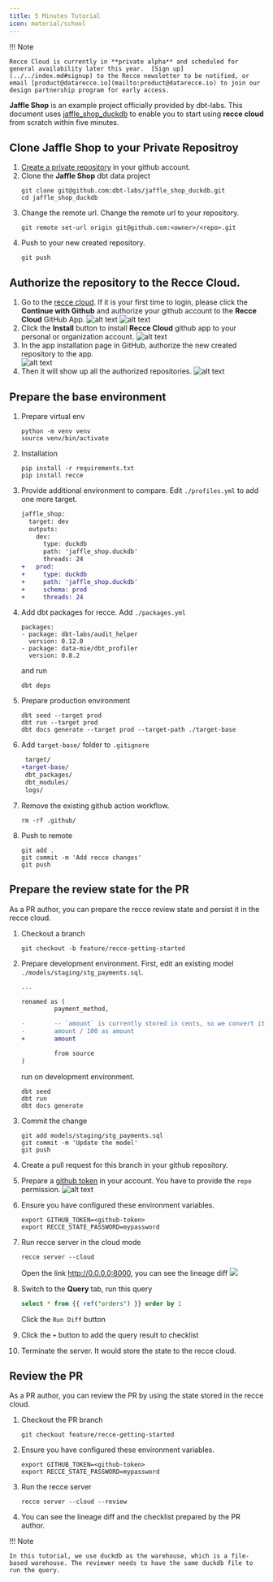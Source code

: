 ```yaml
---
title: 5 Minutes Tutorial
icon: material/school
---
```

!!! Note

    Recce Cloud is currently in **private alpha** and scheduled for general availability later this year.  [Sign up](../../index.md#signup) to the Recce newsletter to be notified, or email [product@datarecce.io](mailto:product@datarecce.io) to join our design partnership program for early access.

**Jaffle Shop** is an example project officially provided by dbt-labs. This document uses [jaffle_shop_duckdb](https://github.com/dbt-labs/jaffle_shop_duckdb) to enable you to start using **recce cloud** from scratch within five minutes.

## Clone Jaffle Shop to your Private Repositroy
1. [Create a private repository](https://github.com/new) in your github account.
1. Clone the **Jaffle Shop** dbt data project
   ```shell
   git clone git@github.com:dbt-labs/jaffle_shop_duckdb.git
   cd jaffle_shop_duckdb
   ```
1. Change the remote url. Change the remote url to your repository.
   ```
   git remote set-url origin git@github.com:<owner>/<repo>.git
   ```
1. Push to your new created repository.   
   ```
   git push
   ```
## Authorize the repository to the Recce Cloud.
1. Go to the [recce cloud](https://cloud.datarecce.io/). If it is your first time to login, please click the **Continue with Github** and authorize your github account to the **Recce Cloud** GitHub App.
    ![alt text](../../assets/images/recce-cloud/sign-in.png)
    ![alt text](../../assets/images/recce-cloud/sign-in-authorize.png)
1. Click the **Install** button to install **Recce Cloud** github app to your personal or organization account.
    ![alt text](../../assets/images/recce-cloud/app-install.png)
1. In the app installation page in GitHub, authorize the new created repository to the app.    
    ![alt text](../../assets/images/recce-cloud/app-install-authorize.png)
1. Then it will show up all the authorized repositories.
    ![alt text](../../assets/images/recce-cloud/repo-list.png)    

## Prepare the base environment
1. Prepare virtual env
   ```shell
   python -m venv venv
   source venv/bin/activate
   ```
1. Installation
   ```shell
   pip install -r requirements.txt
   pip install recce
   ```
1. Provide additional environment to compare. Edit `./profiles.yml` to add one more target.
   ```diff
   jaffle_shop:
     target: dev
     outputs:
       dev:
         type: duckdb
         path: 'jaffle_shop.duckdb'
         threads: 24
   +   prod:
   +     type: duckdb
   +     path: 'jaffle_shop.duckdb'
   +     schema: prod
   +     threads: 24
   ```
1. Add dbt packages for recce. Add `./packages.yml`
   ```
   packages:
   - package: dbt-labs/audit_helper
     version: 0.12.0
   - package: data-mie/dbt_profiler
     version: 0.8.2     
   ```
   and run
   ```
   dbt deps
   ```
1. Prepare production environment
   ```shell
   dbt seed --target prod
   dbt run --target prod
   dbt docs generate --target prod --target-path ./target-base
   ```
1. Add `target-base/` folder to `.gitignore`
   ```diff
    target/
   +target-base/
    dbt_packages/
    dbt_modules/
    logs/
   ```
1. Remove the existing github action workflow.
   ```
   rm -rf .github/
   ```
1. Push to remote
   ```
   git add .
   git commit -m 'Add recce changes'
   git push
   ```   

## Prepare the review state for the PR
As a PR author, you can prepare the recce review state and persist it in the recce cloud.

1. Checkout a branch
   ```
   git checkout -b feature/recce-getting-started
   ```

1. Prepare development environment. First, edit an existing model `./models/staging/stg_payments.sql`.
   ```diff
   ...

   renamed as (
            payment_method,

   -        -- `amount` is currently stored in cents, so we convert it to dollars
   -        amount / 100 as amount
   +        amount

            from source
   )
   ```
   run on development environment.
   ```shell
   dbt seed
   dbt run
   dbt docs generate
   ```

1. Commit the change
   ```
   git add models/staging/stg_payments.sql  
   git commit -m 'Update the model'
   git push
   ```

1. Create a pull request for this branch in your github repository.
1. Prepare a [github token](https://github.com/settings/tokens) in your account. You have to provide the `repo` permission.
   ![alt text](../../assets/images/recce-cloud/github-token.png)
      
1. Ensure you have configured these environment variables.
   ```shell
   export GITHUB_TOKEN=<github-token>
   export RECCE_STATE_PASSWORD=mypassword
   ```
1. Run recce server in the cloud mode
   ```
   recce server --cloud
   ```
   Open the link http://0.0.0.0:8000, you can see the lineage diff
   ![](../assets/images/jaffle-shop/jaffle_shop_lineage.png)
1. Switch to the **Query** tab, run this query
   ```sql
   select * from {{ ref("orders") }} order by 1
   ```
   Click the `Run Diff` button
1. Click the `+` button to add the query result to checklist

1. Terminate the server. It would store the state to the recce cloud.

## Review the PR
As a PR author, you can review the PR by using the state stored in the recce cloud.

1. Checkout the PR branch
   ```
   git checkout feature/recce-getting-started
   ```
1. Ensure you have configured these environment variables.
   ```shell
   export GITHUB_TOKEN=<github-token>
   export RECCE_STATE_PASSWORD=mypassword
   ```
1. Run the recce server
   ```   
   recce server --cloud --review
   ```
1. You can see the lineage diff and the checklist prepared by the PR author.


!!! Note

    In this tutorial, we use duckdb as the warehouse, which is a file-based warehouse. The reviewer needs to have the same duckdb file to run the query.